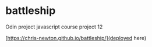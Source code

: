 # battleship
Odin project javascript course project 12

[https://chris-newton.github.io/battleship/](deployed here)
